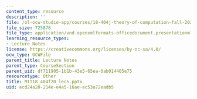 ```yaml
---
content_type: resource
description: ''
file: /ol-ocw-studio-app/courses/18-404j-theory-of-computation-fall-2020/ecd24a20214ee4a516aeec53a72eadb5_MIT18_404f20_lec5.pptx
file_size: 725878
file_type: application/vnd.openxmlformats-officedocument.presentationml.presentation
learning_resource_types:
- Lecture Notes
license: https://creativecommons.org/licenses/by-nc-sa/4.0/
ocw_type: OCWFile
parent_title: Lecture Notes
parent_type: CourseSection
parent_uid: df711905-1b1b-43e5-65ea-6ab014405e75
resourcetype: Other
title: MIT18_404f20_lec5.pptx
uid: ecd24a20-214e-e4a5-16ae-ec53a72eadb5
---
```

